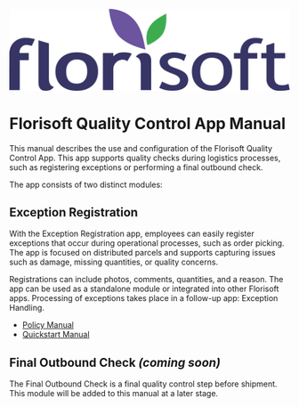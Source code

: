 ![Florisoft logo](https://raw.githubusercontent.com/florisoft/User.Manuals/main/fslogo.png)

# Florisoft Quality Control App Manual

This manual describes the use and configuration of the Florisoft Quality Control App. This app supports quality checks during logistics processes, such as registering exceptions or performing a final outbound check.

The app consists of two distinct modules:

## Exception Registration

With the Exception Registration app, employees can easily register exceptions that occur during operational processes, such as order picking. The app is focused on distributed parcels and supports capturing issues such as damage, missing quantities, or quality concerns.

Registrations can include photos, comments, quantities, and a reason. The app can be used as a standalone module or integrated into other Florisoft apps. Processing of exceptions takes place in a follow-up app: Exception Handling.

* [Policy Manual](#)
* [Quickstart Manual](#)

## Final Outbound Check *(coming soon)*

The Final Outbound Check is a final quality control step before shipment. This module will be added to this manual at a later stage.